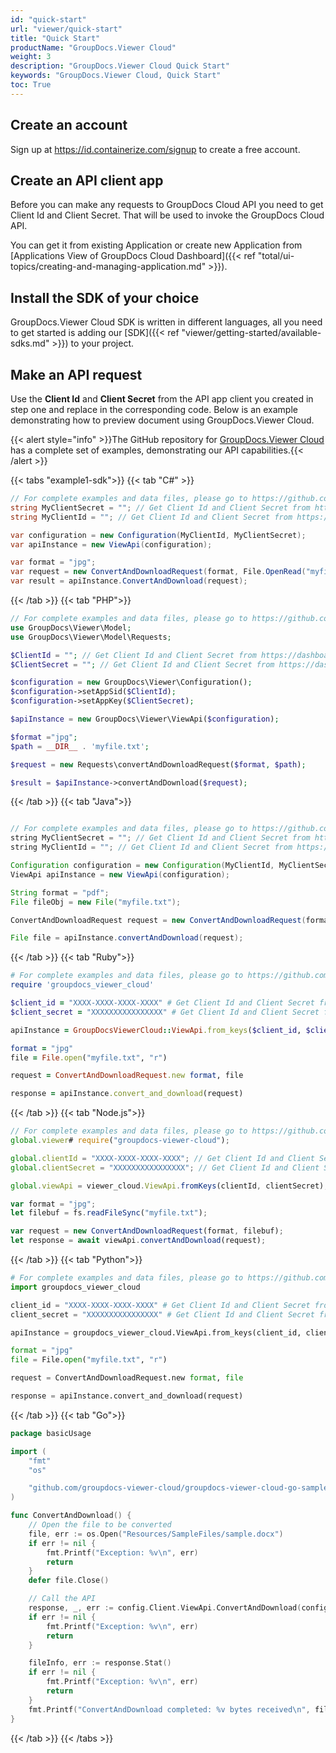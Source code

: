 ```yaml
---
id: "quick-start"
url: "viewer/quick-start"
title: "Quick Start"
productName: "GroupDocs.Viewer Cloud"
weight: 3
description: "GroupDocs.Viewer Cloud Quick Start"
keywords: "GroupDocs.Viewer Cloud, Quick Start"
toc: True
---
```


## Create an account

Sign up at <https://id.containerize.com/signup> to create a free account.

## Create an API client app

Before you can make any requests to GroupDocs Cloud API you need to get Client Id and Client Secret. That will be used to invoke the GroupDocs Cloud API.

You can get it from existing Application or create new Application from [Applications View of GroupDocs Cloud Dashboard]({{< ref "total/ui-topics/creating-and-managing-application.md" >}}).

## Install the SDK of your choice

GroupDocs.Viewer Cloud SDK is written in different languages, all you need to get started is adding our [SDK]({{< ref "viewer/getting-started/available-sdks.md" >}}) to your project.

## Make an API request

Use the **Client Id** and **Client Secret** from the API app client you created in step one and replace in the corresponding code. Below is an example demonstrating how to preview document using GroupDocs.Viewer Cloud.

{{< alert style="info" >}}The GitHub repository for [GroupDocs.Viewer Cloud](https://github.com/groupdocs-viewer-cloud) has a complete set of examples, demonstrating our API capabilities.{{< /alert >}}

{{< tabs "example1-sdk">}}
{{< tab "C#" >}}
```cs
// For complete examples and data files, please go to https://github.com/groupdocs-viewer-cloud/groupdocs-viewer-cloud-dotnet-samples
string MyClientSecret = ""; // Get Client Id and Client Secret from https://dashboard.groupdocs.cloud
string MyClientId = ""; // Get Client Id and Client Secret from https://dashboard.groupdocs.cloud

var configuration = new Configuration(MyClientId, MyClientSecret);
var apiInstance = new ViewApi(configuration);

var format = "jpg";
var request = new ConvertAndDownloadRequest(format, File.OpenRead("myfile.txt"));
var result = apiInstance.ConvertAndDownload(request);
```
{{< /tab >}} 
{{< tab "PHP">}}
```php
// For complete examples and data files, please go to https://github.com/groupdocs-viewer-cloud/groupdocs-viewer-cloud-php-samples
use GroupDocs\Viewer\Model;
use GroupDocs\Viewer\Model\Requests;

$ClientId = ""; // Get Client Id and Client Secret from https://dashboard.groupdocs.cloud
$ClientSecret = ""; // Get Client Id and Client Secret from https://dashboard.groupdocs.cloud

$configuration = new GroupDocs\Viewer\Configuration();
$configuration->setAppSid($ClientId);
$configuration->setAppKey($ClientSecret);

$apiInstance = new GroupDocs\Viewer\ViewApi($configuration);

$format ="jpg";
$path = __DIR__ . 'myfile.txt';

$request = new Requests\convertAndDownloadRequest($format, $path);

$result = $apiInstance->convertAndDownload($request);
```
{{< /tab >}} 
{{< tab "Java">}}
```java

// For complete examples and data files, please go to https://github.com/groupdocs-viewer-cloud/groupdocs-viewer-cloud-java-samples
string MyClientSecret = ""; // Get Client Id and Client Secret from https://dashboard.groupdocs.cloud
string MyClientId = ""; // Get Client Id and Client Secret from https://dashboard.groupdocs.cloud

Configuration configuration = new Configuration(MyClientId, MyClientSecret);
ViewApi apiInstance = new ViewApi(configuration);

String format = "pdf";
File fileObj = new File("myfile.txt");

ConvertAndDownloadRequest request = new ConvertAndDownloadRequest(format, fileObj, null, null);

File file = apiInstance.convertAndDownload(request);
```
{{< /tab >}} 
{{< tab "Ruby">}}
```ruby
# For complete examples and data files, please go to https://github.com/groupdocs-viewer-cloud/groupdocs-viewer-cloud-ruby-samples
require 'groupdocs_viewer_cloud'

$client_id = "XXXX-XXXX-XXXX-XXXX" # Get Client Id and Client Secret from https://dashboard.groupdocs.cloud
$client_secret = "XXXXXXXXXXXXXXXX" # Get Client Id and Client Secret from https://dashboard.groupdocs.cloud

apiInstance = GroupDocsViewerCloud::ViewApi.from_keys($client_id, $client_secret)

format = "jpg"      
file = File.open("myfile.txt", "r")

request = ConvertAndDownloadRequest.new format, file

response = apiInstance.convert_and_download(request)
```
{{< /tab >}} 
{{< tab "Node.js">}}
```js
// For complete examples and data files, please go to https://github.com/groupdocs-viewer-cloud/groupdocs-viewer-cloud-node-samples
global.viewer# require("groupdocs-viewer-cloud");

global.clientId = "XXXX-XXXX-XXXX-XXXX"; // Get Client Id and Client Secret from https://dashboard.groupdocs.cloud
global.clientSecret = "XXXXXXXXXXXXXXXX"; // Get Client Id and Client Secret from https://dashboard.groupdocs.cloud

global.viewApi = viewer_cloud.ViewApi.fromKeys(clientId, clientSecret);

var format = "jpg";
let filebuf = fs.readFileSync("myfile.txt");

var request = new ConvertAndDownloadRequest(format, filebuf);
let response = await viewApi.convertAndDownload(request);
```
{{< /tab >}} 
{{< tab "Python">}}
```py
# For complete examples and data files, please go to https://github.com/groupdocs-viewer-cloud/groupdocs-viewer-cloud-python-samples
import groupdocs_viewer_cloud

client_id = "XXXX-XXXX-XXXX-XXXX" # Get Client Id and Client Secret from https://dashboard.groupdocs.cloud
client_secret = "XXXXXXXXXXXXXXXX" # Get Client Id and Client Secret from https://dashboard.groupdocs.cloud

apiInstance = groupdocs_viewer_cloud.ViewApi.from_keys(client_id, client_secret)

format = "jpg"      
file = File.open("myfile.txt", "r")

request = ConvertAndDownloadRequest.new format, file

response = apiInstance.convert_and_download(request)
```
{{< /tab >}}
{{< tab "Go">}}
```go
package basicUsage

import (
	"fmt"
	"os"

	"github.com/groupdocs-viewer-cloud/groupdocs-viewer-cloud-go-samples/config"
)

func ConvertAndDownload() {
	// Open the file to be converted
	file, err := os.Open("Resources/SampleFiles/sample.docx")
	if err != nil {
		fmt.Printf("Exception: %v\n", err)
		return
	}
	defer file.Close()

	// Call the API
	response, _, err := config.Client.ViewApi.ConvertAndDownload(config.Ctx, "jpg", file, nil)
	if err != nil {
		fmt.Printf("Exception: %v\n", err)
		return
	}

	fileInfo, err := response.Stat()
	if err != nil {
		fmt.Printf("Exception: %v\n", err)
		return
	}
	fmt.Printf("ConvertAndDownload completed: %v bytes received\n", fileInfo.Size())
}
```
{{< /tab >}}
{{< /tabs >}}